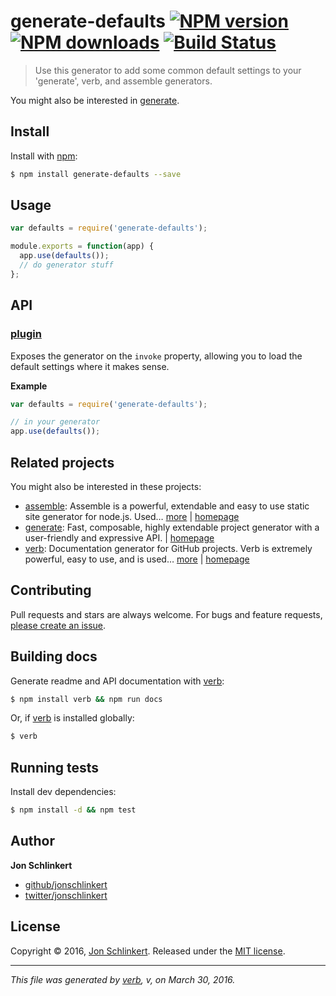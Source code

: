 # generate-defaults [![NPM version](https://img.shields.io/npm/v/generate-defaults.svg?style=flat)](https://www.npmjs.com/package/generate-defaults) [![NPM downloads](https://img.shields.io/npm/dm/generate-defaults.svg?style=flat)](https://npmjs.org/package/generate-defaults) [![Build Status](https://img.shields.io/travis/generate/generate-defaults.svg?style=flat)](https://travis-ci.org/generate/generate-defaults)

> Use this generator to add some common default settings to your 'generate', verb, and assemble generators.

You might also be interested in [generate](https://github.com/generate/generate).

## Install

Install with [npm](https://www.npmjs.com/):

```sh
$ npm install generate-defaults --save
```

## Usage

```js
var defaults = require('generate-defaults');

module.exports = function(app) {
  app.use(defaults());
  // do generator stuff
};
```

## API

### [plugin](generator.js#L16)

Exposes the generator on the `invoke` property, allowing you to load the default settings where it makes sense.

**Example**

```js
var defaults = require('generate-defaults');

// in your generator
app.use(defaults());
```

## Related projects

You might also be interested in these projects:

* [assemble](https://www.npmjs.com/package/assemble): Assemble is a powerful, extendable and easy to use static site generator for node.js. Used… [more](https://www.npmjs.com/package/assemble) | [homepage](https://github.com/assemble/assemble)
* [generate](https://www.npmjs.com/package/generate): Fast, composable, highly extendable project generator with a user-friendly and expressive API. | [homepage](https://github.com/generate/generate)
* [verb](https://www.npmjs.com/package/verb): Documentation generator for GitHub projects. Verb is extremely powerful, easy to use, and is used… [more](https://www.npmjs.com/package/verb) | [homepage](https://github.com/verbose/verb)

## Contributing

Pull requests and stars are always welcome. For bugs and feature requests, [please create an issue](https://github.com/jonschlinkert/generate-defaults/issues/new).

## Building docs

Generate readme and API documentation with [verb](https://github.com/verbose/verb):

```sh
$ npm install verb && npm run docs
```

Or, if [verb](https://github.com/verbose/verb) is installed globally:

```sh
$ verb
```

## Running tests

Install dev dependencies:

```sh
$ npm install -d && npm test
```

## Author

**Jon Schlinkert**

* [github/jonschlinkert](https://github.com/jonschlinkert)
* [twitter/jonschlinkert](http://twitter.com/jonschlinkert)

## License

Copyright © 2016, [Jon Schlinkert](https://github.com/jonschlinkert).
Released under the [MIT license](https://github.com/generate/generate-defaults/blob/master/LICENSE).

***

_This file was generated by [verb](https://github.com/verbose/verb), v, on March 30, 2016._
